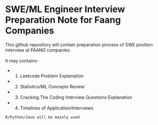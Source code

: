 # SWE/ML Engineer Interview Preparation Note for Faang Companies




<p>
This github repository will contain preparation process of SWE position interview at FAANG companies.
<br/> <br/>It may contains-

* 1. Leetcode Problem Explanation
* 2. Statistics/ML Concepts Review
* 3. Cracking The Coding Interview Questions Explanation
* 4. Timelines of Application/Interviews


<code>R/Python/Jave will be mainly used</code>

</p>



